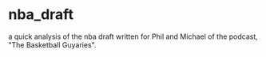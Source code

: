 # nba_draft
a quick analysis of the nba draft written for Phil and Michael of the podcast, "The Basketball Guyaries". 
